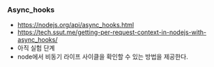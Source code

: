 ### Async_hooks
- https://nodejs.org/api/async_hooks.html
- https://tech.ssut.me/getting-per-request-context-in-nodejs-with-async_hooks/
- 아직 실험 단계
- node에서 비동기 라이프 사이클을 확인할 수 있는 방법을 제공한다.
